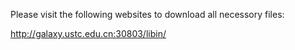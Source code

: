 
Please visit the following websites to download all necessory files:

http://galaxy.ustc.edu.cn:30803/libin/
